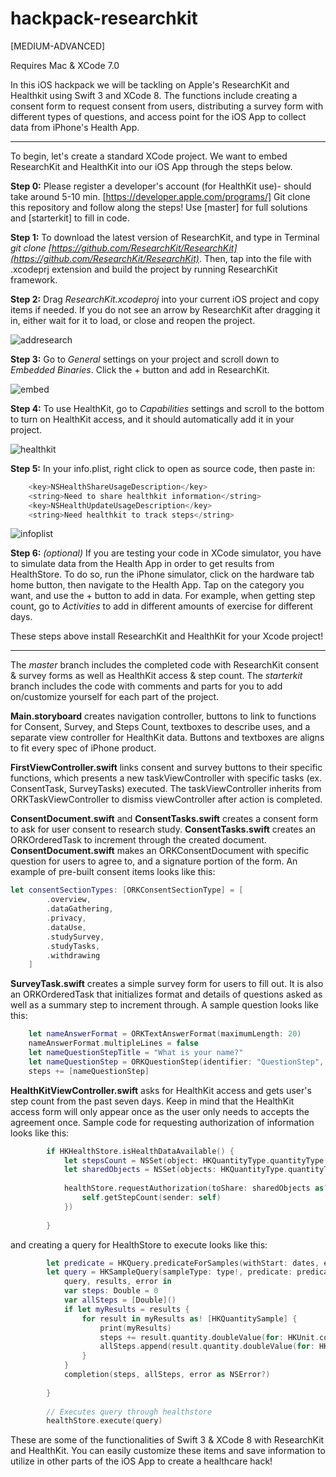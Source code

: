 # hackpack-researchkit

[MEDIUM-ADVANCED]

Requires Mac & XCode 7.0

In this iOS hackpack we will be tackling on Apple's ResearchKit and Healthkit using Swift 3 and XCode 8. The functions include creating a consent form to request consent from users, distributing a survey form with different types of questions, and access point for the iOS App to collect data from iPhone's Health App.

--------------------------------------------------------------------------------

To begin, let's create a standard XCode project. We want to embed ResearchKit and HealthKit into our iOS App through the steps below.

**Step 0:** Please register a developer's account (for HealthKit use)- should take around 5-10 min. [https://developer.apple.com/programs/] Git clone this repository and follow along the steps! Use [master] for full solutions and [starterkit] to fill in code.

**Step 1:** To download the latest version of ResearchKit, and type in  Terminal *git clone [https://github.com/ResearchKit/ResearchKit](https://github.com/ResearchKit/ResearchKit)*. Then, tap into the file with .xcodeprj extension and build the project by running ResearchKit framework.

**Step 2:** Drag *ResearchKit.xcodeproj* into your current iOS project and copy items if needed. If you do not see an arrow by ResearchKit after dragging it in, either wait for it to load, or close and reopen the project. 

![addresearch](https://cloud.githubusercontent.com/assets/6894456/21839806/9a6d44d8-d78e-11e6-8c07-640776371eb2.png)

**Step 3:** Go to *General* settings on your project and scroll down to *Embedded Binaries*. Click the + button and add in ResearchKit.

![embed](https://cloud.githubusercontent.com/assets/6894456/21839842/d9c05b98-d78e-11e6-9857-5e3a72ee917d.png)

**Step 4:** To use HealthKit, go to *Capabilities* settings and scroll to the bottom to turn on HealthKit access, and it should automatically add it in your project.

![healthkit](https://cloud.githubusercontent.com/assets/6894456/21839857/f3322408-d78e-11e6-8f2c-910e4bee392a.png)

**Step 5:** In your info.plist, right click to open as source code, then paste in:
```swift
    <key>NSHealthShareUsageDescription</key>
    <string>Need to share healthkit information</string>
    <key>NSHealthUpdateUsageDescription</key>
    <string>Need healthkit to track steps</string>
```

![infoplist](https://cloud.githubusercontent.com/assets/6894456/21839876/0c9ce586-d78f-11e6-855a-0b214b4c08a4.png)

**Step 6:** *(optional)* If you are testing your code in XCode simulator, you have to simulate data from the Health App in order to get results from HealthStore. To do so, run the iPhone simulator, click on the hardware tab home button, then navigate to the Health App. Tap on the category you want, and use the + button to add in data. For example, when getting step count, go to *Activities* to add in different amounts of exercise for different days.

These steps above install ResearchKit and HealthKit for your Xcode project!

--------------------------------------------------------------------------------

The *master* branch includes the completed code with ResearchKit consent & survey forms as well as HealthKit access & step count. The *starterkit* branch includes the code with comments and parts for you to add on/customize yourself for each part of the project. 

**Main.storyboard** creates navigation controller, buttons to link to functions for Consent, Survey, and Steps Count, textboxes to describe uses, and a separate view controller for HealthKit data. Buttons and textboxes are aligns to fit every spec of iPhone product.

**FirstViewController.swift** links consent and survey buttons to their specific functions, which presents a new taskViewController with specific tasks (ex. ConsentTask, SurveyTasks) executed. The taskViewController inherits from ORKTaskViewController to dismiss viewController after action is completed.

**ConsentDocument.swift** and **ConsentTasks.swift** creates a consent form to ask for user consent to research study. **ConsentTasks.swift** creates an ORKOrderedTask to increment through the created document. **ConsentDocument.swift** makes an ORKConsentDocument with specific question for users to agree to, and a signature portion of the form. An example of pre-built consent items looks like this:
```Swift
let consentSectionTypes: [ORKConsentSectionType] = [
        .overview,
        .dataGathering,
        .privacy,
        .dataUse,
        .studySurvey,
        .studyTasks,
        .withdrawing
    ]
```

**SurveyTask.swift** creates a simple survey form for users to fill out. It is also an ORKOrderedTask that initializes format and details of questions asked as well as a summary step to increment through. A sample question looks like this:
```Swift
    let nameAnswerFormat = ORKTextAnswerFormat(maximumLength: 20)
    nameAnswerFormat.multipleLines = false
    let nameQuestionStepTitle = "What is your name?"
    let nameQuestionStep = ORKQuestionStep(identifier: "QuestionStep", title: nameQuestionStepTitle, answer: nameAnswerFormat)
    steps += [nameQuestionStep]
```

**HealthKitViewController.swift** asks for HealthKit access and gets user's step count from the past seven days. Keep in mind that the HealthKit access form will only appear once as the user only needs to accepts the agreement once. Sample code for requesting authorization of information looks like this:
```Swift
        if HKHealthStore.isHealthDataAvailable() {
            let stepsCount = NSSet(object: HKQuantityType.quantityType(forIdentifier: HKQuantityTypeIdentifier.stepCount))
            let sharedObjects = NSSet(objects: HKQuantityType.quantityType(forIdentifier: HKQuantityTypeIdentifier.height),HKQuantityType.quantityType(forIdentifier: HKQuantityTypeIdentifier.bodyMass))
            
            healthStore.requestAuthorization(toShare: sharedObjects as? Set<HKSampleType>, read: stepsCount as? Set<HKObjectType>, completion: { (success, err) in
                self.getStepCount(sender: self)
            })
            
        } 
```
and creating a query for HealthStore to execute looks like this:
```Swift
        let predicate = HKQuery.predicateForSamples(withStart: dates, end: Date(), options: [])
        let query = HKSampleQuery(sampleType: type!, predicate: predicate, limit: 0, sortDescriptors: nil) {
            query, results, error in
            var steps: Double = 0
            var allSteps = [Double]()
            if let myResults = results {
                for result in myResults as! [HKQuantitySample] {
                    print(myResults)
                    steps += result.quantity.doubleValue(for: HKUnit.count())
                    allSteps.append(result.quantity.doubleValue(for: HKUnit.count()))
                }
            }
            completion(steps, allSteps, error as NSError?)
            
        }
        
        // Executes query through healthstore
        healthStore.execute(query)
```

These are some of the functionalities of Swift 3 & XCode 8 with ResearchKit and HealthKit. You can easily customize these items and save information to utilize in other parts of the iOS App to create a healthcare hack!
